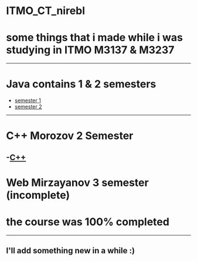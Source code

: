 # ITMO_CT_nirebl
# some things that i made while i was studying in ITMO M3137 & M3237
-----------------------------------------------------
# Java contains 1 & 2 semesters

- [semester 1](Java/sem1)
- [semester 2](Java/sem2)
-----------------------------------------------------
# C++ Morozov 2 Semester
-[C++](cpp)
-----------------------------------------------------
# Web Mirzayanov 3 semester (incomplete)
# the course was 100% completed
-----------------------------------------------------
I'll add something new in a while :)
-----------------------------------------------------
